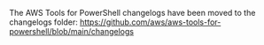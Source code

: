 The AWS Tools for PowerShell changelogs have been moved to the changelogs folder: https://github.com/aws/aws-tools-for-powershell/blob/main/changelogs
